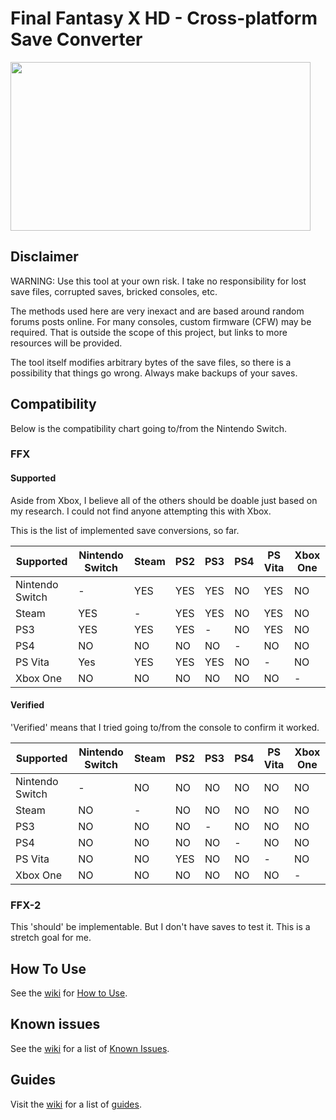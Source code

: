 # Final Fantasy X HD - Cross-platform Save Converter

<img src="https://i.ytimg.com/vi/myDYi0I-cgQ/maxresdefault.jpg" width="480" height="270">

## Disclaimer

WARNING: Use this tool at your own risk. I take no responsibility for lost save files, corrupted saves, bricked consoles, etc.

The methods used here are very inexact and are based around random forums posts online. For many consoles, custom firmware (CFW) may be required. That is outside the scope of this project, but links to more resources will be provided.

The tool itself modifies arbitrary bytes of the save files, so there is a possibility that things go wrong. Always make backups of your saves.

## Compatibility

Below is the compatibility chart going to/from the Nintendo Switch.

### FFX

#### Supported 

Aside from Xbox, I believe all of the others should be doable just based on my research. I could not find anyone attempting this with Xbox.

This is the list of implemented save conversions, so far.


| Supported | Nintendo Switch | Steam | PS2 | PS3 | PS4 |  PS Vita | Xbox One |
|-----------|-----------------|-------|-----|-----|-----|----------|----------|
| Nintendo Switch | - | YES | YES | YES | NO | YES | NO |
| Steam | YES | - | YES | YES | NO | YES | NO |
| PS3 | YES | YES | YES | - | NO | YES | NO |
| PS4 | NO | NO | NO | NO | - | NO | NO |
| PS Vita | Yes | YES | YES | YES | NO | - | NO |
| Xbox One | NO | NO | NO | NO | NO | NO | - |

#### Verified

'Verified' means that I tried going to/from the console to confirm it worked.

| Supported | Nintendo Switch | Steam | PS2 | PS3 | PS4 |  PS Vita | Xbox One |
|-----------|-----------------|-------|-----|-----|-----|----------|----------|
| Nintendo Switch | - | NO |NO | NO | NO | NO | NO |
| Steam | NO | - | NO | NO | NO | NO | NO |
| PS3 | NO | NO | NO | - | NO | NO | NO |
| PS4 | NO | NO | NO | NO | - | NO | NO |
| PS Vita | NO | NO | YES | NO | NO | - | NO |
| Xbox One | NO | NO | NO | NO | NO | NO | - |

### FFX-2

This 'should' be implementable. But I don't have saves to test it. This is a stretch goal for me.

## How To Use

See the [wiki](https://github.com/mrhappyasthma/Final-Fantasy-X-HD-Cross-platform-Save-Converter/wiki) for [How to Use](https://github.com/mrhappyasthma/Final-Fantasy-X-HD-Cross-platform-Save-Converter/wiki#how-to-use).

## Known issues

See the [wiki](https://github.com/mrhappyasthma/Final-Fantasy-X-HD-Cross-platform-Save-Converter/wiki) for a list of [Known Issues](https://github.com/mrhappyasthma/Final-Fantasy-X-HD-Cross-platform-Save-Converter/wiki/Known-Issues).

## Guides

Visit the [wiki](https://github.com/mrhappyasthma/Final-Fantasy-X-HD-Cross-platform-Save-Converter/wiki) for a list of [guides](https://github.com/mrhappyasthma/Final-Fantasy-X-HD-Cross-platform-Save-Converter/wiki#guides).
